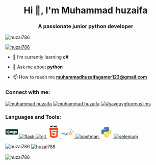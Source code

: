 <h1 align="center">Hi 👋, I'm Muhammad huzaifa</h1>
<h3 align="center">A passionate junior python developer</h3>

<p align="left"> <img src="https://komarev.com/ghpvc/?username=huzai786&label=Profile%20views&color=0e75b6&style=flat" alt="huzai786" /> </p>

<p align="left"> <a href="https://github.com/ryo-ma/github-profile-trophy"><img src="https://github-profile-trophy.vercel.app/?username=huzai786" alt="huzai786" /></a> </p>

- 🌱 I’m currently learning **c#**

- 💬 Ask me about **python**

- 📫 How to reach me **muhammadhuzaifagamer123@gmail.com**

<h3 align="left">Connect with me:</h3>
<p align="left">
<a href="https://linkedin.com/in/muhammad huzaifa" target="blank"><img align="center" src="https://raw.githubusercontent.com/rahuldkjain/github-profile-readme-generator/master/src/images/icons/Social/linked-in-alt.svg" alt="muhammad huzaifa" height="30" width="40" /></a>
<a href="https://fb.com/muhammad huzaifa" target="blank"><img align="center" src="https://raw.githubusercontent.com/rahuldkjain/github-profile-readme-generator/master/src/images/icons/Social/facebook.svg" alt="muhammad huzaifa" height="30" width="40" /></a>
<a href="https://www.youtube.com/c/#saveuyghurmuslims" target="blank"><img align="center" src="https://raw.githubusercontent.com/rahuldkjain/github-profile-readme-generator/master/src/images/icons/Social/youtube.svg" alt="#saveuyghurmuslims" height="30" width="40" /></a>
</p>

<h3 align="left">Languages and Tools:</h3>
<p align="left"> <a href="https://www.djangoproject.com/" target="_blank" rel="noreferrer"> <img src="https://raw.githubusercontent.com/devicons/devicon/master/icons/django/django-original.svg" alt="django" width="40" height="40"/> </a> <a href="https://flask.palletsprojects.com/" target="_blank" rel="noreferrer"> <img src="https://www.vectorlogo.zone/logos/pocoo_flask/pocoo_flask-icon.svg" alt="flask" width="40" height="40"/> </a> <a href="https://git-scm.com/" target="_blank" rel="noreferrer"> <img src="https://www.vectorlogo.zone/logos/git-scm/git-scm-icon.svg" alt="git" width="40" height="40"/> </a> <a href="https://www.w3.org/html/" target="_blank" rel="noreferrer"> <img src="https://raw.githubusercontent.com/devicons/devicon/master/icons/html5/html5-original-wordmark.svg" alt="html5" width="40" height="40"/> </a> <a href="https://www.mysql.com/" target="_blank" rel="noreferrer"> <img src="https://raw.githubusercontent.com/devicons/devicon/master/icons/mysql/mysql-original-wordmark.svg" alt="mysql" width="40" height="40"/> </a> <a href="https://postman.com" target="_blank" rel="noreferrer"> <img src="https://www.vectorlogo.zone/logos/getpostman/getpostman-icon.svg" alt="postman" width="40" height="40"/> </a> <a href="https://www.python.org" target="_blank" rel="noreferrer"> <img src="https://raw.githubusercontent.com/devicons/devicon/master/icons/python/python-original.svg" alt="python" width="40" height="40"/> </a> <a href="https://www.selenium.dev" target="_blank" rel="noreferrer"> <img src="https://raw.githubusercontent.com/detain/svg-logos/780f25886640cef088af994181646db2f6b1a3f8/svg/selenium-logo.svg" alt="selenium" width="40" height="40"/> </a> </p>

<p><img align="left" src="https://github-readme-stats.vercel.app/api/top-langs?username=huzai786&show_icons=true&locale=en&layout=compact" alt="huzai786" /></p>

<p>&nbsp;<img align="center" src="https://github-readme-stats.vercel.app/api?username=huzai786&show_icons=true&locale=en" alt="huzai786" /></p>

<p><img align="center" src="https://github-readme-streak-stats.herokuapp.com/?user=huzai786&" alt="huzai786" /></p>

